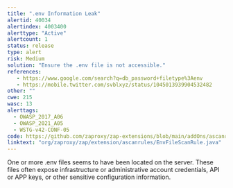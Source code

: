 ```yaml
---
title: ".env Information Leak"
alertid: 40034
alertindex: 4003400
alerttype: "Active"
alertcount: 1
status: release
type: alert
risk: Medium
solution: "Ensure the .env file is not accessible."
references:
   - https://www.google.com/search?q=db_password+filetype%3Aenv
   - https://mobile.twitter.com/svblxyz/status/1045013939904532482
other: ""
cwe: 215
wasc: 13
alerttags: 
  - OWASP_2017_A06
  - OWASP_2021_A05
  - WSTG-v42-CONF-05
code: https://github.com/zaproxy/zap-extensions/blob/main/addOns/ascanrules/src/main/java/org/zaproxy/zap/extension/ascanrules/EnvFileScanRule.java
linktext: "org/zaproxy/zap/extension/ascanrules/EnvFileScanRule.java"
---
```

One or more .env files seems to have been located on the server. These files often expose infrastructure or administrative account credentials, API or APP keys, or other sensitive configuration information. 
